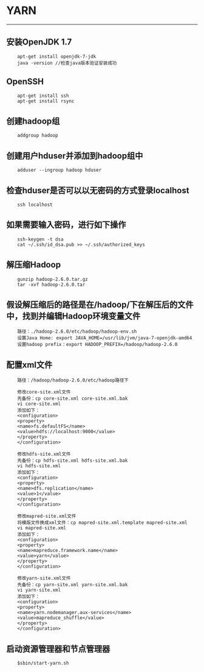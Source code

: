 # YARN
***
## 安装OpenJDK 1.7
        apt-get install openjdk-7-jdk
        java -version //检查java版本验证安装成功
## OpenSSH
        apt-get install ssh 
        apt-get install rsync
## 创建hadoop组
        addgroup hadoop
## 创建用户hduser并添加到hadoop组中
        adduser --ingroup hadoop hduser
## 检查hduser是否可以以无密码的方式登录localhost
        ssh localhost	
## 如果需要输入密码，进行如下操作
        ssh-keygen -t dsa 
        cat ~/.ssh/id_dsa.pub >> ~/.ssh/authorized_keys
## 解压缩Hadoop
        gunzip hadoop-2.6.0.tar.gz
        tar -xvf hadoop-2.6.0.tar
## 假设解压缩后的路径是在/hadoop/下在解压后的文件中，找到并编辑Hadoop环境变量文件
        路径：./hadoop-2.6.0/etc/hadoop/hadoop-env.sh
        设置Java Home: export JAVA_HOME=/usr/lib/jvm/java-7-openjdk-amd64 
        设置hadoop prefix：export HADOOP_PREFIX=/hadoop/hadoop-2.6.0

## 配置xml文件
        路径：/hadoop/hadoop-2.6.0/etc/hadoop路径下
        
        修改core-site.xml文件
        先备份：cp core-site.xml core-site.xml.bak
        vi core-site.xml
        添加如下：
        <configuration>
        <property>
        <name>fs.defaultFS</name>
        <value>hdfs://localhost:9000</value>
        </property>
        </configuration>

        修改hdfs-site.xml文件
        先备份：cp hdfs-site.xml hdfs-site.xml.bak
        vi hdfs-site.xml
        添加如下：
        <configuration>
        <property>
        <name>dfs.replication</name>
        <value>1</value>
        </property>
        </configuration>

        修改mapred-site.xml文件
        将模版文件换成xml文件：cp mapred-site.xml.template mapred-site.xml
        vi mapred-site.xml
        添加如下：
        <configuration>
        <property>
        <name>mapreduce.framework.name</name>
        <value>yarn</value>
        </property>
        </configuration>

        修改yarn-site.xml文件
        先备份：cp yarn-site.xml yarn-site.xml.bak
        vi yarn-site.xml
        添加如下：
        <configuration>
        <property>
        <name>yarn.nodemanager.aux-services</name>
        <value>mapreduce_shuffle</value>
        </property>
        </configuration>

## 启动资源管理器和节点管理器
        $sbin/start-yarn.sh





